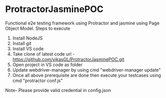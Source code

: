 # ProtractorJasminePOC
Functional e2e testing framework using Protractor and jasmine using Page Object Model. 
Steps to execute 
1. Install NodeJS
2. Install git 
3. Install VS code
4. Take clone of latest code
   url -  https://github.com/vikasGL/ProtractorJasminePOC.git
5. Open project in VS code as folder
6. Update webdriver-manager by using cmd "webdriver-manager update"
7. Once all above prerequisite  are done then execute your testcases using cmd "protractor conf.js"

Note- Please provide valid credential in config.json
